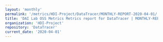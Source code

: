 ```yaml
---
layout: 'monthly'
permalink: '/metrics/HDI-Project/DataTracer/MONTHLY-REPORT-2020-04-01/'
title: 'DAI Lab OSS Metrics Metrics report for DataTracer | MONTHLY-REPORT-2020-04-01'
organization: 'HDI-Project'
repository: 'DataTracer'
current_date: '2020-04-01'
---
```

